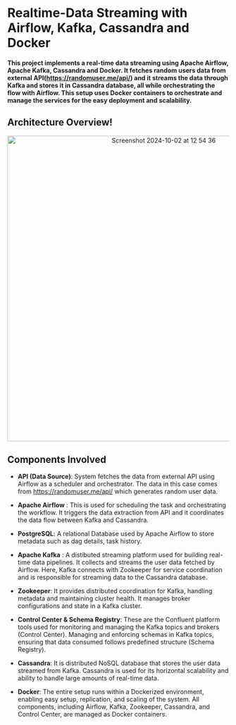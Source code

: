 # Realtime-Data Streaming with Airflow, Kafka, Cassandra and Docker

#### This project implements a real-time data streaming using Apache Airflow, Apache Kafka, Cassandra and Docker. It fetches random users data from external API(https://randomuser.me/api/) and it streams the data through Kafka and stores it in Cassandra database, all while orchestrating the flow with Airflow. This setup uses Docker containers to orchestrate and manage the services for the easy deployment and scalability.

## Architecture Overview!

<div align="center">
  <img width="694" alt="Screenshot 2024-10-02 at 12 54 36" src="https://github.com/user-attachments/assets/66cbd74e-d560-415f-9401-6108977c408e">
</div>

## Components Involved

- **API (Data Source)**: System fetches the data from external API using Airflow as a scheduler and orchestrator. The data in this case comes from https://randomuser.me/api/ which generates random user data.
  
- **Apache Airflow** : This is used for scheduling the task and orchestrating the workflow. It triggers the data extraction from API and it coordinates the data flow between Kafka and Cassandra.
  
- **PostgreSQL**: A relational Database used by Apache Airflow to store metadata such as dag details, task history.
  
- **Apache Kafka** : A distibuted streaming platform used for building real-time data pipelines. It collects and streams the user data fetched by Airflow. Here, Kafka connects with Zookeeper for service coordination and is responsible for streaming data to the Cassandra database.
  
- **Zookeeper**: It provides distributed coordination for Kafka, handling metadata and maintaining cluster health. It manages broker configurations and state in a Kafka cluster.
  
- **Control Center & Schema Registry**: These are the Confluent platform tools used for monitoring and managing the Kafka topics and brokers (Control Center). Managing and enforcing schemas in Kafka topics, ensuring that data consumed follows predefined structure (Schema Registry).
  
- **Cassandra**: It is distributed NoSQL database that stores the user data streamed from Kafka. Cassandra is used for its horizontal scalability and ability to handle large amounts of real-time data.
  
- **Docker**: The entire setup runs within a Dockerized environment, enabling easy setup, replication, and scaling of the system. All components, including Airflow, Kafka, Zookeeper, Cassandra, and Control Center, are managed as Docker containers.



